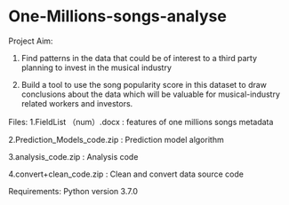 # One-Millions-songs-analyse
Project Aim:
1.	Find patterns in the data that could be of interest to a third party planning to invest in the musical industry
 
2.	Build a tool to use the song popularity score in this dataset to draw conclusions about the data which will be valuable for musical-industry related workers and investors.

Files:
1.FieldList （num）.docx : features of one millions songs metadata

2.Prediction_Models_code.zip : Prediction model algorithm

3.analysis_code.zip : Analysis code

4.convert+clean_code.zip : Clean and convert data source code

Requirements: Python version 3.7.0
